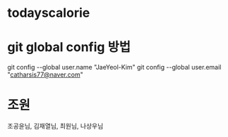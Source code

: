 # todayscalorie

# git global config 방법
git config --global user.name "JaeYeol-Kim"
git config --global user.email "catharsis77@naver.com"

# 조원
조공윤님, 김재열님, 최원님, 나상우님

